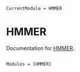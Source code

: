 ```@meta
CurrentModule = HMMER
```

# HMMER

Documentation for [HMMER](https://github.com/cossio/HMMER.jl).

```@index
```

```@autodocs
Modules = [HMMER]
```
